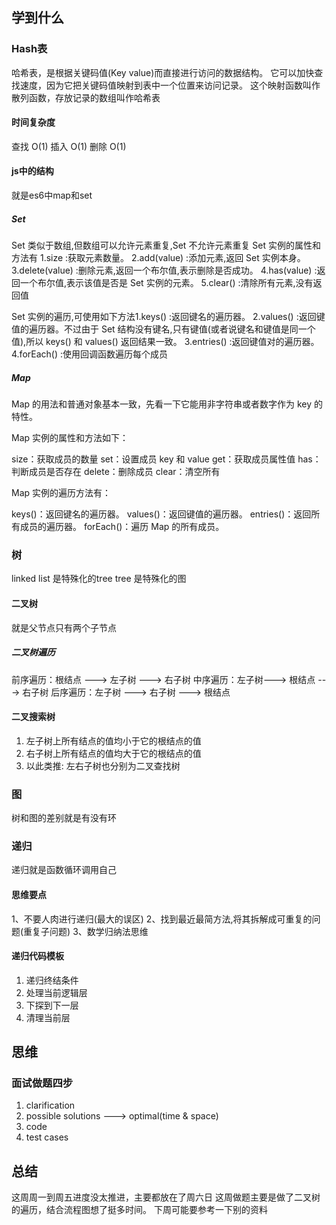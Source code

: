## 学到什么

###  Hash表
哈希表，是根据关键码值(Key value)而直接进行访问的数据结构。
它可以加快查找速度，因为它把关键码值映射到表中一个位置来访问记录。
这个映射函数叫作散列函数，存放记录的数组叫作哈希表

#### 时间复杂度
查找 O(1)
插入 O(1)
删除 O(1)

#### js中的结构
就是es6中map和set

##### Set
Set 类似于数组,但数组可以允许元素重复,Set 不允许元素重复
Set 实例的属性和方法有
1.size :获取元素数量。
2.add(value) :添加元素,返回 Set 实例本身。
3.delete(value) :删除元素,返回一个布尔值,表示删除是否成功。
4.has(value) :返回一个布尔值,表示该值是否是 Set 实例的元素。
5.clear() :清除所有元素,没有返回值

Set 实例的遍历,可使用如下方法1.keys() :返回键名的遍历器。
2.values() :返回键值的遍历器。不过由于 Set 结构没有键名,只有键值(或者说键名和键值是同一个值),所以 keys() 和 values() 返回结果一致。
3.entries() :返回键值对的遍历器。
4.forEach() :使用回调函数遍历每个成员

##### Map
Map 的用法和普通对象基本一致，先看一下它能用非字符串或者数字作为 key 的特性。

Map 实例的属性和方法如下：

size：获取成员的数量
set：设置成员 key 和 value
get：获取成员属性值
has：判断成员是否存在
delete：删除成员
clear：清空所有

Map 实例的遍历方法有：

keys()：返回键名的遍历器。
values()：返回键值的遍历器。
entries()：返回所有成员的遍历器。
forEach()：遍历 Map 的所有成员。

### 树
linked list 是特殊化的tree
tree 是特殊化的图
#### 二叉树
就是父节点只有两个子节点
##### 二叉树遍历
前序遍历：根结点 ---> 左子树 ---> 右子树
中序遍历：左子树---> 根结点 ---> 右子树
后序遍历：左子树 ---> 右子树 ---> 根结点

#### 二叉搜索树
1. 左子树上所有结点的值均小于它的根结点的值
2. 右子树上所有结点的值均大于它的根结点的值
3. 以此类推: 左右子树也分别为二叉查找树
### 图
树和图的差别就是有没有环
### 递归
递归就是函数循环调用自己
#### 思维要点
1、不要人肉进行递归(最大的误区)
2、找到最近最简方法,将其拆解成可重复的问题(重复子问题)
3、数学归纳法思维
#### 递归代码模板
1.  递归终结条件
2. 处理当前逻辑层
3. 下探到下一层
4. 清理当前层
## 思维
### 面试做题四步
1. clarification
2. possible solutions ---> optimal(time & space)
3. code
4. test cases

## 总结
这周周一到周五进度没太推进，主要都放在了周六日
这周做题主要是做了二叉树的遍历，结合流程图想了挺多时间。
下周可能要参考一下别的资料
